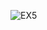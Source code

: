 ![EX5](https://github.com/Medosha22/Mastering-Embedded-Systems-Online-Diploma/assets/125259963/297b640c-626b-4845-b1bc-c654d84af4f5)

